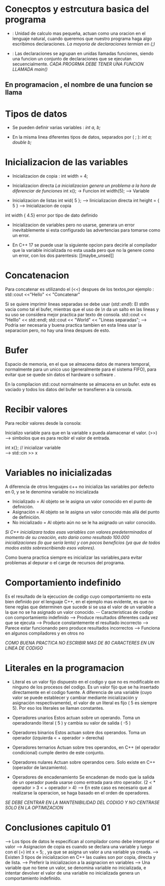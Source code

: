 # Conecptos y estrcutura basica del programa

- <Declaraciones> : Unidad de calculo mas pequeña, actuan como una oracion en el lenguaje natural, cuando queremos que nuestro programa haga algo escribimos declaraciones.
*La mayoria de declaraciones termian en (;)*

- <Funciones>: Las declaraciones se agrupan en unidas llamadas funciones, siendo una funcion un conjunto de declaraciones que se ejecutan secuencialmente.
*CADA PROGRMA DEBE TENER UNA FUNCION LLAMADA main()* 

En programacion , el nombre de una funcion se llama <identificador>
----
# Tipos de datos

- Se pueden definir varias variables :
*int a, b;*

- En la misma linea diferentes tipos de datos, separados por ( ; ):
*int a; double b;*

# Inicializacion de las variables

- Inicializacion de copia :
int width = 4; 

- Inicializacion directa
*La inicializacion genera un problema a la hora de diferenciar de funciones*
int x(); -> Funcion
int width(5); --> Variable

- Inicializacion de listas
int wid{ 5 }; --> Iinicializacion directa 
int height = { 5 } --> Inicializacion de copia


<error> int width { 4.5} error por tipo de dato definido </error>

- <error>Inicializacion de variables pero no usarse, generara un error inevitablemente si esta configurado las advertencias para tomarse como un error.</error>

- En C++ 17 se puede usar la siguiente opcion para decirle al compilador que la variable inicializada no esta usada pero que no la genere como un error, con los dos parentesis:
 [[maybe_unsed]]


# Concatenacion
Para concatenar es utilizando el (<<) despues de los textos,por ejemplo : 
 std::cout <<"Hello" << "Concatenar"

Si se quiere imprimir lineas separadas se debe usar (*std::endl*):
El stdln vacia como tal el bufer, mientras que el uso de *\n* da un salto en las lineas y su uso se considera mejor practica par texto de consola.
std::cout << "Helllo" << std::endl;
std::cout << "World" << "Lineas separadas"; --> Podria ser necesaria y buena practica tambien en esta linea usar la separacion pero, no hay una linea despues de esto.


# Bufer
Espacio de memoria, en el que se almacena datos de manera temporal, normalmente para un unico uso (generalmente para el sistema FIFO), para evitar que se quede sin datos el hardware o software .

En la compilacion  std::cout normalmente se almacena en un bufer. este es vaciado y todos los datos del bufer se transfieren a la consola.

# Recibir valores
Para recibir valores desde la consola:

Inicializo variable para que en la variable x pueda alamacenar el valor.
(>>) --> simbolos que es para recibir el valor de entrada.

int x{}; // inicializar variable    
--> std::cin >> x

# Variables no inicializadas
A diferencia de otros lenguajes c++ no inicializa las variables por defecto en 0, y se le denomina variable no inicializada
- Inicializado = Al objeto se le asigna un valor conocido en el punto de definición.
- Asignación = Al objeto se le asigna un valor conocido más allá del punto de definición.
- No inicializado = Al objeto aún no se le ha asignado un valor conocido.

*Si C++ inicializara todas esas variables con valores predeterminados al momento de su creación, esto daría como resultado 100.000 inicializaciones (lo que sería lento) y con pocos beneficios (ya que de todos modos estás sobrescribiendo esos valores).*

Como buena practica siempre es inicializar las variables,para evitar problemas al depurar o el carge de recursos del programa.

# Comportamiento indefinido
Es el resultado de la ejecucion  de codigo cuyo comportamiento no esta bien definido por  el lenguaje C++, en el ejemplo mas evidente, es que no tiene reglas que determinen que sucede si se usa el valor de un variable a la que no se ha asignado un valor conocido.
-- Caracteristicas de codigo con comportamiento indefinido
    --> Produce resultados diferentes cada vez que se ejecuta
    --> Produce constantemente el resultado incorrecto
    --> Parece estar funcionando pero produce resultados incorrectos 
    --> Funciona en algunos compiladores y en otros no

*COMO BUENA PRACTICA NO ESCRIBIR MAS DE 80 CARACTERES EN UN LINEA DE CODIGO*

# Literales en la programacion
- Literal es un valor fijo dispuesto en el codigo y que no es modificable en ninguno de los procesos del codigo.
Es un valor fijo que se ha insertado directamente en el codigo fuente. A diferencia de una variable (cuyo valor se puede establecer y cambiar mediante inicialización y asignación respectivamente), el valor de un literal es fijo ( 5 es siempre 5). Por eso los literales se llaman constantes.

- Operadores unarios
    Estos actuan sobre un operando. Toma un operadorando literal ( 5 ) y cambia su valor de salida  ( -5 )

- Operadores binarios
    Estos actuan sobre dos operandos. Toma un operador (izquierda < + operador > derecha)

- Operadores ternarios
    Actuan sobre tres operandos, en C++ (el operador condicional) cumple dentro de este conjunto.

- Operadores nulares
    Actuan sobre operandos cero. Solo existe en C++(operador de lanzamiento).

- Operadores de encadenamiento
    Se encadenan de modo  que la salida de un operador pueda usarse como entrada para otro operador.  (2 < * operador > 3 < + operador > 4)
    --> En este caso es necesario que al realizarse la operacion, se haga basado en el orden de operadores.

*SE DEBE CENTRAR EN LA MANTENIBILIDAD DEL CODIGO Y NO CENTRASE SOLO EN LA OPTIMIZACION* 


# Conclusiones capitulo 01

--> Los tipos de datos le especifican al compilador como debe interpretar el valor 
--> Asignacion de copia es cuando se declara una variable y luego con el (=) int x = 5; , ya que se asigna un valor a una variable ya creada.
--> Existen 3 tipos de inicializacion en C++ las cuales son  por copia, directa y de lista.
--> Preferir la inicializacion a la asignacion en variables
--> Una variable que no tiene un valor, se denomina variable no inicializada, e intentar devolver el valor de una variable no inicializada  genera un comportamiento indefinido.

